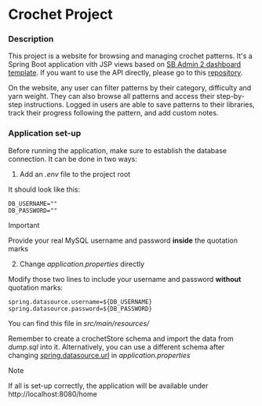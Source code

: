 # Crochet Project

### Description

This project is a website for browsing and managing crochet patterns. It's a Spring Boot application vith JSP views based on [SB Admin 2 dashboard template](https://github.com/StartBootstrap/startbootstrap-sb-admin-2). If you want to use the API directly, please go to this [repository](https://github.com/MagRaj000/CrochetAPI).

On the website, any user can filter patterns by their category, difficulty and yarn weight. They can also browse all patterns and access their step-by-step instructions. Logged in users are able to save patterns to their libraries, track their progress following the pattern, and add custom notes.

### Application set-up

Before running the application, make sure to establish the database connection. It can be done in two ways:
1. Add an _.env_ file to the project root

It should look like this:
```
DB_USERNAME=""
DB_PASSWORD=""
```
> [!IMPORTANT]
>Provide your real MySQL username and password **inside** the quotation marks

2. Change _application.properties_ directly

Modify those two lines to include your username and password **without** quotation marks:
```
spring.datasource.username=${DB_USERNAME}
spring.datasource.password=${DB_PASSWORD}
```
You can find this file in _src/main/resources/_


Remember to create a crochetStore schema and import the data from _dump.sql_ into it. Alternatively, you can use a different schema after changing <ins>spring.datasource.url</ins> in _application.properties_


> [!NOTE]
>If all is set-up correctly, the application will be available under http://localhost:8080/home
